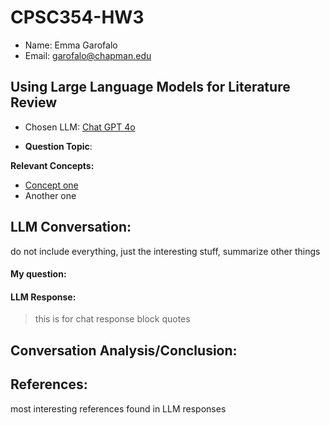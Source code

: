 # CPSC354-HW3
* Name: Emma Garofalo
* Email: garofalo@chapman.edu

## Using Large Language Models for Literature Review
* Chosen LLM: [Chat GPT 4o](https://chatgpt.com/)

* **Question Topic**: 

**Relevant Concepts:**
* [Concept one](google.com)
* Another one


## LLM Conversation:
do not include everything, just the interesting stuff, summarize other things
#### My question:
#### LLM Response:
> this is for chat response block quotes



## Conversation Analysis/Conclusion:




## References:
most interesting references found in LLM responses